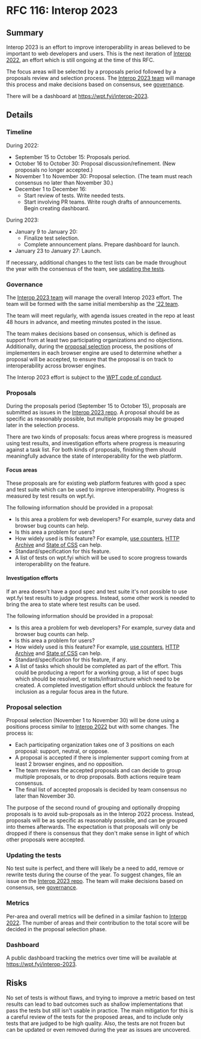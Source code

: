 # RFC 116: Interop 2023

## Summary

Interop 2023 is an effort to improve interoperability in areas believed to be important to web developers and users. This is the next iteration of [Interop 2022](https://github.com/web-platform-tests/interop-2022), an effort which is still ongoing at the time of this RFC.

The focus areas will be selected by a proposals period followed by a proposals review and selection process. The [Interop 2023 team](https://github.com/orgs/web-platform-tests/teams/interop-2023) will manage this process and make decisions based on consensus, see [governance](#governance).

There will be a dashboard at https://wpt.fyi/interop-2023.

## Details

### Timeline

During 2022:

- September 15 to October 15: Proposals period.
- October 16 to October 30: Proposal discussion/refinement. (New proposals no longer accepted.)
- November 1 to November 30: Proposal selection. (The team must reach consensus no later than November 30.)
- December 1 to December 16:
  - Start review of tests. Write needed tests.
  - Start involving PR teams. Write rough drafts of announcements. Begin creating dashboard.

During 2023:

- January 9 to January 20:
  - Finalize test selection.
  - Complete announcement plans. Prepare dashboard for launch.
- January 23 to January 27: Launch.

If necessary, additional changes to the test lists can be made throughout the year with the consensus of the team, see [updating the tests](#updating-the-tests).

### Governance

The [Interop 2023 team](https://github.com/orgs/web-platform-tests/teams/interop-2023) will manage the overall Interop 2023 effort. The team will be formed with the same initial membership as the [’22 team](https://github.com/orgs/web-platform-tests/teams/interop-2022).

The team will meet regularly, with agenda issues created in the repo at least 48 hours in advance, and meeting minutes posted in the issue.

The team makes decisions based on consensus, which is defined as support from at least two participating organizations and no objections. Additionally, during the [proposal selection](#proposal-selection) process, the positions of implementers in each browser engine are used to determine whether a proposal will be accepted, to ensure that the proposal is on track to interoperability across browser engines.

The Interop 2023 effort is subject to the [WPT code of conduct](https://github.com/web-platform-tests/wpt/blob/master/CODE_OF_CONDUCT.md).

### Proposals

During the proposals period (September 15 to October 15), proposals are submitted as issues in the [Interop 2023 repo](https://github.com/web-platform-tests/interop-2023). A proposal should be as specific as reasonably possible, but multiple proposals may be grouped later in the selection process.

There are two kinds of proposals: focus areas where progress is measured using test results, and investigation efforts where progress is measuring against a task list. For both kinds of proposals, finishing them should meaningfully advance the state of interoperability for the web platform.

#### Focus areas

These proposals are for existing web platform features with good a spec and test suite which can be used to improve interoperability. Progress is measured by test results on wpt.fyi.

The following information should be provided in a proposal:

- Is this area a problem for web developers? For example, survey data and browser bug counts can help.
- Is this area a problem for users?
- How widely used is this feature? For example, [use counters](https://www.chromestatus.com/metrics/feature/popularity), [HTTP Archive](https://httparchive.org/) and [State of CSS](https://2021.stateofcss.com/en-US/features/) can help.
- Standard/specification for this feature.
- A list of tests on wpt.fyi which will be used to score progress towards interoperability on the feature.

#### Investigation efforts

If an area doesn't have a good spec and test suite it's not possible to use wpt.fyi test results to judge progress. Instead, some other work is needed to bring the area to state where test results can be used.

The following information should be provided in a proposal:

- Is this area a problem for web developers? For example, survey data and browser bug counts can help.
- Is this area a problem for users?
- How widely used is this feature? For example, [use counters](https://www.chromestatus.com/metrics/feature/popularity), [HTTP Archive](https://httparchive.org/) and [State of CSS](https://2021.stateofcss.com/en-US/features/) can help.
- Standard/specification for this feature, if any.
- A list of tasks which should be completed as part of the effort. This could be producing a report for a working group, a list of spec bugs which should be resolved, or tests/infrastructure which need to be created. A completed investigation effort should unblock the feature for inclusion as a regular focus area in the future.

### Proposal selection

Proposal selection (November 1 to November 30) will be done using a positions process similar to [Interop 2022](https://github.com/web-platform-tests/interop-2022/issues/38) but with some changes. The process is:

- Each participating organization takes one of 3 positions on each proposal: support, neutral, or oppose.
- A proposal is accepted if there is implementer support coming from at least 2 browser engines, and no opposition.
- The team reviews the accepted proposals and can decide to group multiple proposals, or to drop proposals. Both actions require team consensus.
- The final list of accepted proposals is decided by team consensus no later than November 30.

The purpose of the second round of grouping and optionally dropping proposals is to avoid sub-proposals as in the Interop 2022 process. Instead, proposals will be as specific as reasonably possible, and can be grouped into themes afterwards. The expectation is that proposals will only be dropped if there is consensus that they don't make sense in light of which other proposals were accepted.

### Updating the tests

No test suite is perfect, and there will likely be a need to add, remove or rewrite tests during the course of the year. To suggest changes, file an issue on the [Interop 2023 repo](https://github.com/web-platform-tests/interop-2023). The team will make decisions based on consensus, see [governance](#governance).

### Metrics

Per-area and overall metrics will be defined in a similar fashion to [Interop 2022](https://github.com/web-platform-tests/rfcs/blob/master/rfcs/interop_2022.md#metrics). The number of areas and their contribution to the total score will be decided in the proposal selection phase.

### Dashboard

A public dashboard tracking the metrics over time will be available at https://wpt.fyi/interop-2023.

## Risks

No set of tests is without flaws, and trying to improve a metric based on test results can lead to bad outcomes such as shallow implementations that pass the tests but still isn't usable in practice. The main mitigation for this is a careful review of the tests for the proposed areas, and to include only tests that are judged to be high quality. Also, the tests are not frozen but can be updated or even removed during the year as issues are uncovered.

